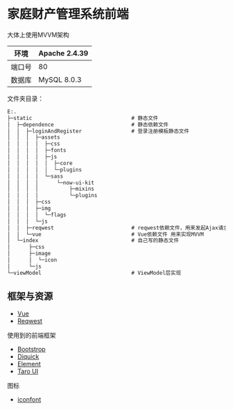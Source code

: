 # 家庭财产管理系统前端

大体上使用MVVM架构

|环境|Apache 2.4.39|
|----|-------------|
|端口号|80|
|数据库|MySQL 8.0.3|


文件夹目录：

```txt
E:.
├─static                                # 静态文件
│  ├─dependence                         # 静态依赖文件
│  │  ├─loginAndRegister                # 登录注册模板静态文件
│  │  │  ├─assets
│  │  │  │  ├─css
│  │  │  │  ├─fonts
│  │  │  │  ├─js
│  │  │  │  │  ├─core
│  │  │  │  │  └─plugins
│  │  │  │  └─sass
│  │  │  │      └─now-ui-kit
│  │  │  │          ├─mixins
│  │  │  │          └─plugins
│  │  │  ├─css
│  │  │  ├─img
│  │  │  │  └─flags
│  │  │  └─js
│  │  ├─reqwest                         # reqwest依赖文件，用来发起Ajax请求
│  │  └─vue                             # Vue依赖文件 用来实现MVVM
│  └─index                              # 自己写的静态文件
│      ├─css
│      ├─image
│      │  └─icon
│      └─js
└─viewModel                             # ViewModel层实现
```

## 框架与资源

* [Vue](https://cn.vuejs.org/v2/guide/)
* [Reqwest](https://www.npmjs.com/package/reqwest)

使用到的前端框架

* [Bootstrop](https://www.bootcss.com/)
* [Diquick](http://www.diquick.com/?type=accordion#/panel)
* [Element](https://element.eleme.cn/#/zh-CN/component/menu)
* [Taro UI](https://taro-ui.aotu.io/#/docs/navbar)

图标

* [iconfont](https://www.iconfont.cn/)
